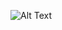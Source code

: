![Alt Text](https://64.media.tumblr.com/977635bbb7a27d91c94f5e1f323dcf28/tumblr_inline_p7t51dYaEE1sq2d7o_540.gif)